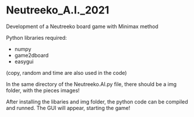 # Neutreeko_A.I._2021
Development of a Neutreeko board game with Minimax method

Python libraries required:
 - numpy
 - game2dboard
 - easygui

(copy, random and time are also used in the code)

In the same directory of the Neutreeko.AI.py file, there should be a img folder, with the pieces images!


After installing the libaries and img folder, the python code can be compiled and runned. The GUI will appear, starting the game!

